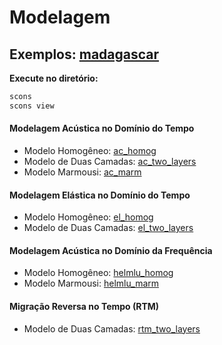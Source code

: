 Modelagem
=========

Exemplos: [madagascar](m8r)
---------------------------

**Execute no diretório:**
```python
scons
scons view
```

#### Modelagem Acústica no Domínio do Tempo

- Modelo Homogêneo: [ac_homog](m8r/ac_homog)
- Modelo de Duas Camadas: [ac_two_layers](m8r/ac_two_layers)
- Modelo Marmousi: [ac_marm](m8r/ac_marm)


#### Modelagem Elástica no Domínio do Tempo

- Modelo Homogêneo: [el_homog](m8r/el_homog)
- Modelo de Duas Camadas: [el_two_layers](m8r/el_two_layers)

#### Modelagem Acústica no Domínio da Frequência

- Modelo Homogêneo: [helmlu_homog](m8r/helmlu_homog)
- Modelo Marmousi: [helmlu_marm](m8r/helmlu_marm)

#### Migração Reversa no Tempo (RTM)

- Modelo de Duas Camadas: [rtm_two_layers](m8r/rtm_two_layers)
